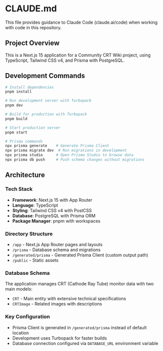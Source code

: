 # CLAUDE.md

This file provides guidance to Claude Code (claude.ai/code) when working with code in this repository.

## Project Overview

This is a Next.js 15 application for a Community CRT Wiki project, using TypeScript, Tailwind CSS v4, and Prisma with PostgreSQL.

## Development Commands

```bash
# Install dependencies
pnpm install

# Run development server with Turbopack
pnpm dev

# Build for production with Turbopack
pnpm build

# Start production server
pnpm start

# Prisma commands
npx prisma generate    # Generate Prisma Client
npx prisma migrate dev  # Run migrations in development
npx prisma studio      # Open Prisma Studio to browse data
npx prisma db push     # Push schema changes without migrations
```

## Architecture

### Tech Stack
- **Framework**: Next.js 15 with App Router
- **Language**: TypeScript
- **Styling**: Tailwind CSS v4 with PostCSS
- **Database**: PostgreSQL with Prisma ORM
- **Package Manager**: pnpm with workspaces

### Directory Structure
- `/app` - Next.js App Router pages and layouts
- `/prisma` - Database schema and migrations
- `/generated/prisma` - Generated Prisma Client (custom output path)
- `/public` - Static assets

### Database Schema
The application manages CRT (Cathode Ray Tube) monitor data with two main models:
- `CRT` - Main entity with extensive technical specifications
- `CRTImage` - Related images with descriptions

### Key Configuration
- Prisma Client is generated in `/generated/prisma` instead of default location
- Development uses Turbopack for faster builds
- Database connection configured via `DATABASE_URL` environment variable